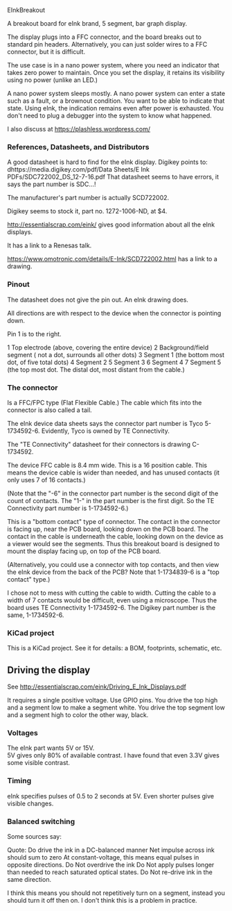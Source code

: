 EInkBreakout

A breakout board for eInk brand, 5 segment, bar graph display.

The display plugs into a FFC connector, and the board breaks out to standard pin headers.
Alternatively, you can just solder wires to a FFC connector, but it is difficult.

The use case is in a nano power system,
where you need an indicator that takes zero power to maintain.
Once you set the display, it retains its visibility using no power (unlike an LED.)

A nano power system sleeps mostly.
A nano power system can enter a state such as a fault, or a brownout condition.
You want to be able to indicate that state.
Using eInk, the indication remains even after power is exhausted.
You don't need to plug a debugger into the system to know what happened.

I also discuss at https://plashless.wordpress.com/


### References, Datasheets, and Distributors

A good datasheet is hard to find for the eInk display.
Digikey points to:  dhttps://media.digikey.com/pdf/Data Sheets/E Ink PDFs/SDC722002_DS_12-7-16.pdf
That datasheet seems to have errors, it says the part number is SDC...!

The manufacturer's part number is actually SCD722002.

Digikey seems to stock it, part no. 1272-1006-ND, at $4.

http://essentialscrap.com/eink/ gives good information about all the eInk displays.

It has a link to a Renesas talk.

https://www.omotronic.com/details/E-Ink/SCD722002.html has a link to a drawing.


### Pinout

The datasheet does not give the pin out.
An eInk drawing does.

All directions are with respect to the device when the connector is pointing down.

Pin 1 is to the right.

1  Top electrode (above, covering the entire device)
2  Background/field segment ( not a dot, surrounds all other dots)
3  Segment 1 (the bottom most dot, of five total dots)
4  Segment 2
5  Segment 3
6  Segment 4
7  Segment 5 (the top most dot.  The distal dot, most distant from the cable.)


### The connector

Is a FFC/FPC type (Flat Flexible Cable.)
The cable which fits into the connector is also called a tail.

The eInk device data sheets says the connector part number is Tyco 5-1734592-6.
Evidently, Tyco is owned by TE Connectivity.

The "TE Connectivity" datasheet for their connectors is drawing C-1734592.

The device FFC cable is 8.4 mm wide.
This is a 16 position cable.
This means the device cable is wider than needed, and has unused contacts
(it only uses 7 of 16 contacts.)

(Note that the "-6" in the connector part number is the second digit of the count of contacts.
The "1-" in the part number is the first digit.
So the TE Connectivity part number is 1-1734592-6.)

This is a "bottom contact" type of connector.
The contact in the connector is facing up, near the PCB board, looking down on the PCB board.
The contact in the cable is underneath the cable, looking down on the device as a viewer would see the segments.
Thus this breakout board is designed to mount the display facing up, on top of the PCB board.

(Alternatively, you could use a connector with top contacts, and then view the eInk device from the back of the PCB?
Note that 1-1734839-6 is a "top contact" type.)

I chose not to mess with cutting the cable to width.
Cutting the cable to a width of 7 contacts would be difficult, even using a microscope.
Thus the board uses TE Connectivity 1-1734592-6.
The Digikey part number is the same, 1-1734592-6.


### KiCad project

This is a KiCad project.
See it for details: a BOM, footprints, schematic, etc.


## Driving the display

See http://essentialscrap.com/eink/Driving_E_Ink_Displays.pdf

It requires a single positive voltage.
Use GPIO pins.
You drive the top high and a segment low to make a segment white.
You drive the top segment low and a segment high to color the other way, black.

### Voltages

The eInk part wants 5V or 15V.  
5V gives only 80% of available contrast.
I have found that even 3.3V gives some visible contrast.

### Timing

eInk specifies pulses of 0.5 to 2 seconds at 5V.
Even shorter pulses give visible changes.


### Balanced switching

Some sources say:

Quote:
Do drive the ink in a DC-balanced manner
Net impulse across ink should sum to zero
At constant-voltage, this means equal pulses in opposite directions.
Do Not overdrive the ink
Do Not apply pulses longer than needed to reach saturated optical states.
Do Not re-drive ink in the same direction.

I think this means you should not repetitively turn on a segment,
instead you should turn it off then on.
I don't think this is a problem in practice.






